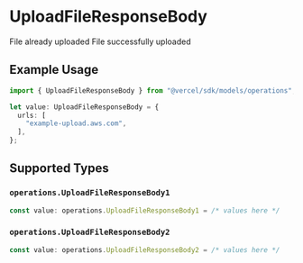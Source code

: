 # UploadFileResponseBody

File already uploaded
File successfully uploaded

## Example Usage

```typescript
import { UploadFileResponseBody } from "@vercel/sdk/models/operations";

let value: UploadFileResponseBody = {
  urls: [
    "example-upload.aws.com",
  ],
};
```

## Supported Types

### `operations.UploadFileResponseBody1`

```typescript
const value: operations.UploadFileResponseBody1 = /* values here */
```

### `operations.UploadFileResponseBody2`

```typescript
const value: operations.UploadFileResponseBody2 = /* values here */
```

